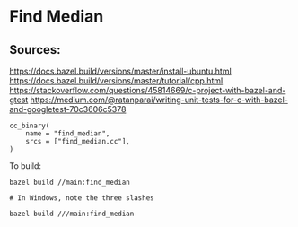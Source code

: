 # Find Median

## Sources:
https://docs.bazel.build/versions/master/install-ubuntu.html
https://docs.bazel.build/versions/master/tutorial/cpp.html
https://stackoverflow.com/questions/45814669/c-project-with-bazel-and-gtest
https://medium.com/@ratanparai/writing-unit-tests-for-c-with-bazel-and-googletest-70c3606c5378


```
cc_binary(
    name = "find_median",
    srcs = ["find_median.cc"],
)
```

To build:
```
bazel build //main:find_median

# In Windows, note the three slashes

bazel build ///main:find_median
```
